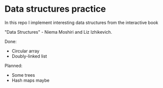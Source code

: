 # Data structures practice
In this repo I implement interesting data structures from the interactive book

"Data Structures" - Niema Moshiri and Liz Izhikevich.

Done:

* Circular array
* Doubly-linked list

Planned:

* Some trees
* Hash maps maybe